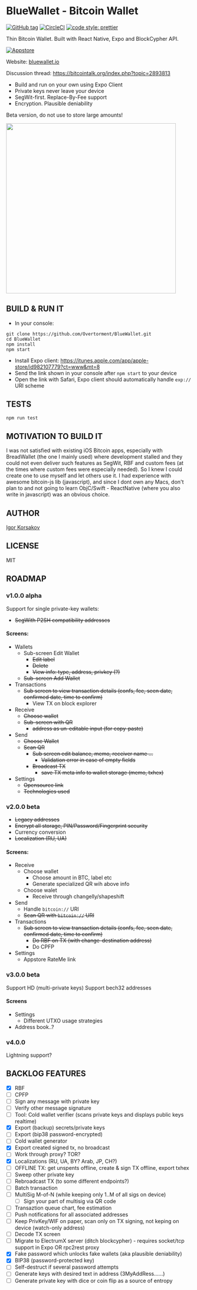 # BlueWallet - Bitcoin Wallet

[![GitHub tag](https://img.shields.io/github/package-json/v/Overtorment/BlueWallet.svg)](https://github.com/Overtorment/BlueWallet)
[![CircleCI](https://circleci.com/gh/Overtorment/BlueWallet.svg?style=svg)](https://circleci.com/gh/Overtorment/BlueWallet)
[![code style: prettier](https://img.shields.io/badge/code_style-prettier-ff69b4.svg?style=flat-square)](https://github.com/prettier/prettier)

Thin Bitcoin Wallet.
Built with React Native, Expo and BlockCypher API.

[![Appstore](http://www.bluewallet.io/img/app-store-badge.svg)](https://itunes.apple.com/us/app/bluewallet-bitcoin-wallet/id1376878040?l=ru&ls=1&mt=8)

Website: [bluewallet.io](http://bluewallet.io)

Discussion thread: https://bitcointalk.org/index.php?topic=2893813


* Build and run on your own using Expo Client
* Private keys never leave your device
* SegWit-first. Replace-By-Fee support
* Encryption. Plausible deniability

Beta version, do not use to store large amounts!


<img src="https://bluewallet.io/img/bluewallet-big.png" width="460">





## BUILD & RUN IT

* In your console:

```
git clone https://github.com/Overtorment/BlueWallet.git
cd BlueWallet
npm install
npm start
``` 

* Install Expo client: https://itunes.apple.com/app/apple-store/id982107779?ct=www&mt=8
* Send the link shown in your console after `npm start` to your device
* Open the link with Safari, Expo client should automatically handle `exp://` URI scheme

## TESTS

```bash
npm run test
```


## MOTIVATION TO BUILD IT

I was not satisfied with existing iOS Bitcoin apps, especially with BreadWallet (the one I mainly used) where development stalled and they could not even deliver such features as SegWit, RBF and custom fees (at the times where custom fees were especially needed).
So I knew I could create one to use myself and let others use it.
I had experience with awesome bitcoin-js lib (javascript), and since I dont own any Macs, don't plan to and not going to learn ObjC/Swift - ReactNative (where you also write in javascript) was an obvious choice.


## AUTHOR

[Igor Korsakov](http://igorkorsakov.com/)

## LICENSE

MIT


## ROADMAP

### v1.0.0 alpha

Support for single private-key wallets:

* ~~SegWith P2SH compatibility addresses~~

#### Screens:
 
* Wallets
    * Sub-screen Edit Wallet
        * ~~Edit label~~
        * ~~Delete~~
        * ~~View info: type, address, privkey (?)~~
    * ~~Sub-screen Add Wallet~~
* Transactions
    * ~~Sub screen to view transaction details (confs, fee, seen date, confirmed date, time to confirm)~~
        * View TX on block explorer
* Receive 
    * ~~Choose wallet~~
    * ~~Sub-screen with QR~~
        * ~~address as un-editable input (for copy-paste)~~
* Send
    * ~~Choose Wallet~~
    * ~~Scan QR~~
        * ~~Sub screen edit balance, memo, receiver name ...~~
            * ~~Validation error in case of empty fields~~
        * ~~Broadcast TX~~
            * ~~save TX meta info to wallet storage (memo, txhex)~~
* Settings
    * ~~Opensource link~~    
    * ~~Technologies used~~


### v2.0.0 beta

* ~~Legacy addresses~~
* ~~Encrypt all storage, PIN/Password/Fingerprint security~~
* Currency conversion
* ~~Localization (RU, UA)~~

#### Screens:

* Receive
    * Choose wallet 
        * Choose amount in BTC, label etc
        * Generate specialized QR wih above info
    * Choose walet
        * Receive through changelly/shapeshift
* Send    
    * Handle `bitcoin://` URI
    * ~~Scan QR with `bitcoin://` URI~~
* Transactions
    * ~~Sub screen to view transaction details (confs, fee, seen date, confirmed date, time to confirm)~~
        * ~~Do RBF on TX (with change-destination address)~~
        * Do CPFP
* Settings
    * Appstore RateMe link

### v3.0.0 beta

Support HD (multi-private keys)
Support bech32 addresses

#### Screens

* Settings
    * Different UTXO usage strategies
* Address book..?

### v4.0.0

Lightning support?


## BACKLOG FEATURES

* [x] RBF
* [ ] CPFP
* [ ] Sign any message with private key
* [ ] Verify other message signature
* [ ] Tool: Cold wallet verifier (scans private keys and displays public keys realtime)
* [x] Export (backup) secrets/private keys
* [ ] Export (bip38 password-encrypted)
* [ ] Cold wallet generator
* [x] Export created signed tx, no broadcast 
* [ ] Work through proxy? TOR?
* [x] Localizations (RU, UA, BY? Arab, JP, CH?)
* [ ] OFFLINE TX: get unspents offline, create & sign TX offline, export txhex
* [ ] Sweep other private key
* [ ] Rebroadcast TX (to some different endpoints?)
* [ ] Batch transaction
* [ ] MultiSig M-of-N  (while keeping only 1..M of all sigs on device)
    * [ ] Sign your part of multisig via QR code
* [ ] Transaztion queue chart, fee estimation
* [ ] Push notifications for all associated addresses
* [ ] Keep PrivKey/WIF on paper, scan only on TX signing, not keping on device (watch-only address)
* [ ] Decode TX screen
* [ ] Migrate to ElectrumX server (ditch blockcypher) - requires socket/tcp support in Expo OR rpc2rest proxy
* [x] Fake password which unlocks fake wallets (aka plausible deniability)
* [x] BIP38 (password-protected key)
* [ ] Self-destruct if several password attempts
* [ ] Generate keys with desired text in address (3MyAddRess......)
* [ ] Generate private key with dice or coin flip as a source of entropy
